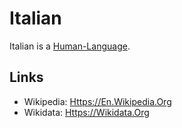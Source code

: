 # Italian

Italian is a [Human-Language](650030.md).

## Links

- Wikipedia: [Https://En.Wikipedia.Org](https://en.wikipedia.org/wiki/Italian_language)
- Wikidata: [Https://Wikidata.Org](https://wikidata.org/wiki/Q652)
